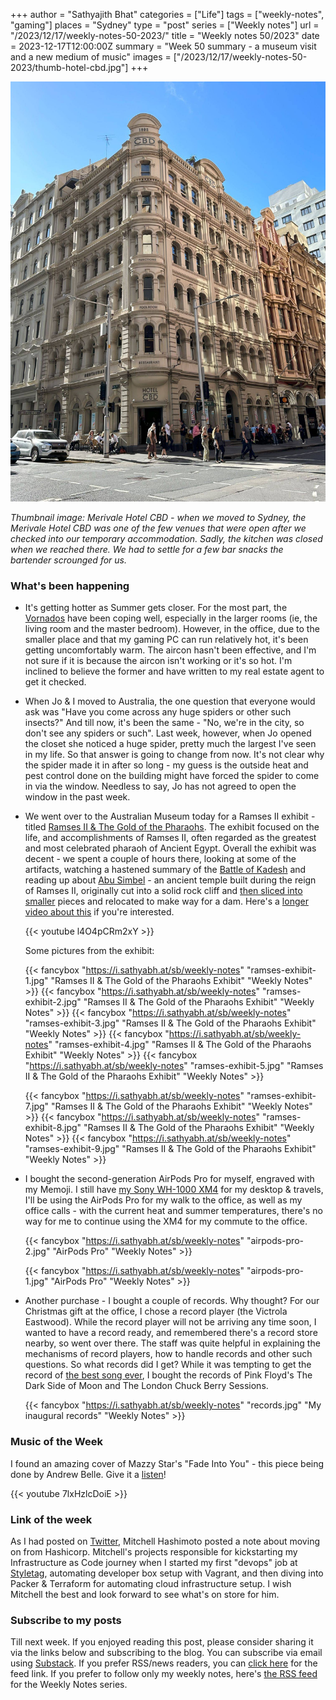 +++
author = "Sathyajith Bhat"
categories = ["Life"]
tags = ["weekly-notes", "gaming"]
places = "Sydney"
type = "post"
series = ["Weekly notes"]
url = "/2023/12/17/weekly-notes-50-2023/"
title = "Weekly notes 50/2023"
date = 2023-12-17T12:00:00Z
summary = "Week 50 summary - a museum visit and a new medium of music"
images = ["/2023/12/17/weekly-notes-50-2023/thumb-hotel-cbd.jpg"]
+++

![](thumb-hotel-cbd.jpg)

_Thumbnail image: Merivale Hotel CBD - when we moved to Sydney, the Merivale Hotel CBD was one of the few venues that were open after we checked into our temporary accommodation. Sadly, the kitchen was closed when we reached there. We had to settle for a few bar snacks the bartender scrounged for us._ 

### What's been happening

* It's getting hotter as Summer gets closer. For the most part, the [Vornados](/2023/11/24/weekly-notes-47-2023/) have been coping well, especially in the larger rooms (ie, the living room and the master bedroom). However, in the office, due to the smaller place and that my gaming PC can run relatively hot, it's been getting uncomfortably warm. The aircon hasn't been effective, and I'm not sure if it is because the aircon isn't working or it's so hot. I'm inclined to believe the former and have written to my real estate agent to get it checked.
* When Jo & I moved to Australia, the one question that everyone would ask was "Have you come across any huge spiders or other such insects?" And till now, it's been the same - "No, we're in the city, so don't see any spiders or such". Last week, however, when Jo opened the closet she noticed a huge spider, pretty much the largest I've seen in my life. So that answer is going to change from now. It's not clear why the spider made it in after so long - my guess is the outside heat and pest control done on the building might have forced the spider to come in via the window. Needless to say, Jo has not agreed to open the window in the past week. 
* We went over to the Australian Museum today for a Ramses II exhibit - titled [Ramses II & The Gold of the Pharaohs](https://australian.museum/exhibition/ramses/). The exhibit focused on the life, and accomplishments of Ramses II, often regarded as the greatest and most celebrated pharaoh of Ancient Egypt. Overall the exhibit was decent - we spent a couple of hours there, looking at some of the artifacts, watching a hastened summary of the [Battle of Kadesh](https://en.wikipedia.org/wiki/Battle_of_Kadesh) and reading up about [Abu Simbel](https://www.worldhistory.org/Abu_Simbel/) - an ancient temple built during the reign of Ramses II, originally cut into a solid rock cliff and [then sliced into smaller](https://www.youtube.com/watch?v=D2qoZDdg6ho) pieces and relocated to make way for a dam. Here's a [longer video about this](https://www.youtube.com/watch?v=l4O4pCRm2xY) if you're interested.

    {{< youtube l4O4pCRm2xY >}}
    
    Some pictures from the exhibit: 

    {{< fancybox "https://i.sathyabh.at/sb/weekly-notes" "ramses-exhibit-1.jpg" "Ramses II & The Gold of the Pharaohs Exhibit" "Weekly Notes" >}}
    {{< fancybox "https://i.sathyabh.at/sb/weekly-notes" "ramses-exhibit-2.jpg" "Ramses II & The Gold of the Pharaohs Exhibit" "Weekly Notes" >}}
    {{< fancybox "https://i.sathyabh.at/sb/weekly-notes" "ramses-exhibit-3.jpg" "Ramses II & The Gold of the Pharaohs Exhibit" "Weekly Notes" >}}
    {{< fancybox "https://i.sathyabh.at/sb/weekly-notes" "ramses-exhibit-4.jpg" "Ramses II & The Gold of the Pharaohs Exhibit" "Weekly Notes" >}}
    {{< fancybox "https://i.sathyabh.at/sb/weekly-notes" "ramses-exhibit-5.jpg" "Ramses II & The Gold of the Pharaohs Exhibit" "Weekly Notes" >}}
    <!-- {{< fancybox "https://i.sathyabh.at/sb/weekly-notes" "ramses-exhibit-6.jpg" "Ramses II & The Gold of the Pharaohs Exhibit" "Weekly Notes" >}} -->
    {{< fancybox "https://i.sathyabh.at/sb/weekly-notes" "ramses-exhibit-7.jpg" "Ramses II & The Gold of the Pharaohs Exhibit" "Weekly Notes" >}}
    {{< fancybox "https://i.sathyabh.at/sb/weekly-notes" "ramses-exhibit-8.jpg" "Ramses II & The Gold of the Pharaohs Exhibit" "Weekly Notes" >}}
    {{< fancybox "https://i.sathyabh.at/sb/weekly-notes" "ramses-exhibit-9.jpg" "Ramses II & The Gold of the Pharaohs Exhibit" "Weekly Notes" >}}

* I bought the second-generation AirPods Pro for myself, engraved with my Memoji. I still have [my Sony WH-1000 XM4](/2023/06/19/weekly-notes-24-2023/) for my desktop & travels, I'll be using the AirPods Pro for my walk to the office, as well as my office calls - with the current heat and summer temperatures, there's no way for me to continue using the XM4 for my commute to the office.

    {{< fancybox "https://i.sathyabh.at/sb/weekly-notes" "airpods-pro-2.jpg" "AirPods Pro" "Weekly Notes" >}}

    {{< fancybox "https://i.sathyabh.at/sb/weekly-notes" "airpods-pro-1.jpg" "AirPods Pro" "Weekly Notes" >}}


* Another purchase - I bought a couple of records. Why thought? For our Christmas gift at the office, I chose a record player (the Victrola Eastwood). While the record player will not be arriving any time soon, I wanted to have a record ready, and remembered there's a record store nearby, so went over there. The staff was quite helpful in explaining the mechanisms of record players, how to handle records and other such questions. So what records did I get? While it was tempting to get the record of [the best song ever](https://twitter.com/SathyaBhat/status/1736212625917432044/photo/1), I bought the records of Pink Floyd's The Dark Side of Moon and The London Chuck Berry Sessions. 

    {{< fancybox "https://i.sathyabh.at/sb/weekly-notes" "records.jpg" "My inaugural records" "Weekly Notes" >}}


### Music of the Week

I found an amazing cover of Mazzy Star's "Fade Into You" - this piece being done by Andrew Belle. Give it a [listen](https://www.youtube.com/watch?v=7lxHzlcDoiE)!

{{< youtube 7lxHzlcDoiE >}}

### Link of the week

As I had posted on [Twitter](https://twitter.com/SathyaBhat/status/1735448065719652838), Mitchell Hashimoto posted a note about moving on from Hashicorp. Mitchell's projects responsible for kickstarting my Infrastructure as Code journey when I started my first "devops" job at [Styletag](https://sathyabh.at/2016/07/12/in-with-the-new-job/), automating developer box setup with Vagrant, and then diving into Packer & Terraform for automating cloud infrastructure setup. I wish Mitchell the best and look forward to see what's on store for him. 

### Subscribe to my posts

Till next week. If you enjoyed reading this post, please consider sharing it via the links below and subscribing to the blog. You can subscribe via email using [Substack](https://sathyabhat.substack.com/). If you prefer RSS/news readers, you can [click here](https://sathyabh.at/index.xml) for the feed link. If you prefer to follow only my weekly notes, here's [the RSS feed](https://sathyabh.at/series/weekly-notes/index.xml) for the Weekly Notes series. 